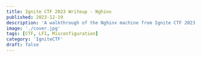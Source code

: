 ```yaml
---
title: Ignite CTF 2023 Writeup - Nghinx
published: 2023-12-19
description: 'A walkthrough of the Nghinx machine from Ignite CTF 2023, involving LFI exploitation and Nginx misconfiguration leading to machine takeover.'
image: './cover.jpg'
tags: [CTF, LFI, Misconfiguration]
category: 'IgniteCTF'
draft: false
---
```

